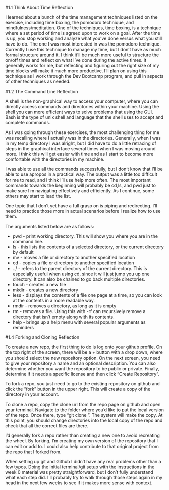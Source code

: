 #1.1 Think About Time Reflection

I learned about a bunch of the time management techniques listed on the exercise, including time boxing, the pomodoro technique, and mindfulness/meditation. One of the techniques, time boxing, is a technique where a set period of time is agreed upon to work on a goal. After the time is up, you stop working and analyze what you’ve done versus what you still have to do.  The one I was most interested in was the pomodoro technique. Currently I use this technique to manage my time, but I don’t have as much formal structure around it. I think it’ll be much more useful to structure the on/off times and reflect on what I’ve done during the active times. It generally works for me, but reflecting and figuring out the right size of my time blocks will make it much more productive. I’ll plan on using this technique as I work through the Dev Bootcamp program, and pull in aspects of other techniques as needed. 

#1.2 The Command Line Reflection

A shell is the non-graphical way to access your computer, where you can directly access commands and directories within your machine. Using the shell you can more efficient ways to solve problems that using the GUI. Bash is the type of unix shell and language that the shell uses to accept and complete commands. 

As I was going through these exercises, the most challenging thing for me was recalling where I actually was in the directories. Generally, when I was in my temp directory I was alright, but I did have to do a little retracing of steps in the graphical interface several times when I was moving around more. I think this will get easier with time and as I start to become more comfortable with the directories in my machine. 

I was able to use all the commands successfully, but I don’t know that I’ll be able to use apropos in a practical way. The output was a little too difficult for me to read, and I think I’ll use help more often. The most important commands towards the beginning will probably be cd,ls, and pwd just to make sure I’m navigating effectively and efficiently. As I continue, some others may start to lead the list. 

One topic that I don’t yet have a full grasp on is piping and redirecting. I’ll need to practice those more in actual scenarios before I realize how to use them. 

The arguments listed below are as follows:

* pwd - print working directory. This will show you where you are in the command line. 
* ls - this lists the contents of a selected directory, or the current directory by default
* mv - moves a file or directory to another specified location
* cd - copies a file or directory to another specified location
* ../ - refers to the parent directory of the current directory. This is especially useful when using cd, since it will just jump you up one directory. It can also be chained to go back multiple directories.
* touch - creates a new file
* mkdir - creates a new directory
* less - displays the contents of a file one page at a time, so you can look at the contents in a more readable way.
* rmdir - removes a directory, as long as it is empty
* rm - removes a file. Using this with -rf can recursively remove a directory that isn’t empty along with its contents.
* help - brings up a help menu with several popular arguments as reminders

#1.4 Forking and Cloning Reflection

To create a new repo, the first thing to do is log onto your github profile. On the top right of the screen, there will be a + button with a drop down, where you should select the new repository option. On the next screen, you need to give your repository a name and an optional description. You can also determine whether you want the repository to be public or private. Finally, determine if it needs a specific license and then click “Create Repository”. 

To fork a repo, you just need to go to the existing repository on github and click the “fork” button in the upper right. This will create a copy of the directory in your account. 

To clone a repo, copy the clone url from the repo page on github and open your terminal. Navigate to the folder where you’d like to put the local version of the repo. Once there, type “git clone <insert clone url here>”. The system will make the copy. At this point, you should change directories into the local copy of the repo and check that all the correct files are there. 

I’d generally fork a repo rather than creating a new one to avoid recreating the wheel. By forking, I’m creating my own version of the repository that I can edit or add to. I could also help contribute to that original project from the repo that I forked from. 

When setting up git and Github I didn’t have any real problems other than a few typos. Doing the initial terminal/git setup with the instructions in the week 0 material was pretty straightforward, but I don’t fully understand what each step did. I’ll probably try to walk through those steps again in my head in the next few weeks to see if it makes more sense with context.  